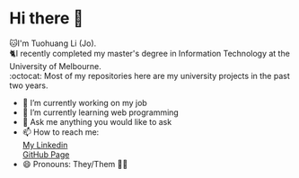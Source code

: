 # Hi there 👋
:cat:I'm Tuohuang Li (Jo).<br/> 
:cat2:I recently completed my master's degree in Information Technology at the University of Melbourne.<br/>
:octocat: Most of my repositories here are my university projects in the past two years.
- 🔭 I’m currently working on my job
- 🌱 I’m currently learning web programming
- 💬 Ask me anything you would like to ask
- 📫 How to reach me: <br>[My Linkedin](https://www.linkedin.com/in/tuohuang-li-955b8268/) <br> [GitHub Page](http://itsonigiri.me/)
- 😄 Pronouns: They/Them :rainbow_flag:

